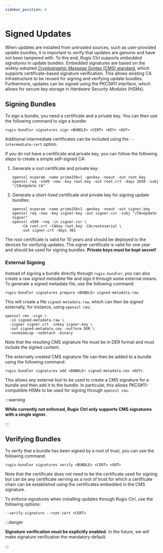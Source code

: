 ```yaml
---
sidebar_position: 6
---
```


# Signed Updates

When updates are installed from untrusted sources, such as user-provided update bundles, it is important to verify that updates are genuine and have not been tampered with.
To this end, Rugix Ctrl supports *embedded signatures* in update bundles.
Embedded signatures are based on the widely-adopted [*Cryptographic Message Syntax* (CMS) standard](https://datatracker.ietf.org/doc/html/rfc5652), which supports certificate-based signature verification.
This allows existing CA infrastructure to be reused for signing and verifying update bundles.
Furthermore, updates can be signed using the PKCS#11 interface, which allows for secure key storage in *Hardware Security Modules* (HSMs).


## Signing Bundles

To sign a bundle, you need a certificate and a private key.
You can then use the following command to sign a bundle:

```shell
rugix-bundler signatures sign <BUNDLE> <CERT> <KEY> <OUT>
```

Additional intermediate certificates can be included using the `--intermediate-cert` option.

If you do not have a certificate and private key, you can follow the following steps to create a simple self-signed CA:

1. Generate a root certificate and private key:
    ```shell
    openssl ecparam -name prime256v1 -genkey -noout -out root.key
    openssl req -x509 -new -key root.key -out root.crt -days 3650 -subj "/CN=Update CA"
    ```
2. Generate a short-lived certificate and private key for signing update bundles:
    ```shell
    openssl ecparam -name prime256v1 -genkey -noout -out signer.key
    openssl req -new -key signer.key -out signer.csr -subj "/CN=Update Signer"
    openssl x509 -req -in signer.csr \
        -CA root.crt -CAkey root.key -CAcreateserial \
        -out signer.crt -days 365
    ```

The root certificate is valid for 10 years and should be deployed to the devices for verifying updates.
The signer certificate is valid for one year and should be used for signing bundles.
**Private keys must be kept secret!**


### External Signing

Instead of signing a bundle directly through `rugix-bundler`, you can also create a raw *signed metadata* file and sign it through some external means.
To generate a signed metadata file, use the following command:

```shell
rugix-bundler signatures prepare <BUNDLE> signed-metadata.raw
```

This will create a file `signed-metadata.raw`, which can then be signed externally, for instance, using `openssl cms`:

```shell
openssl cms -sign \
  -in signed-metadata.raw \
  -signer signer.crt -inkey signer.key \
  -out signed-metadata.cms -outform DER \
  -nosmimecap -nodetach -binary
```

Note that the resulting CMS signature file must be in DER format and must include the signed content.

The externally created CMS signature file can then be added to a bundle using the following command:

```shell
rugix-bundler signatures add <BUNDLE> signed-metadata.cms <OUT>
```

This allows any external tool to be used to create a CMS signature for a bundle and then add it to the bundle.
In particular, this allows PKCS#11-compatible HSMs to be used for signing through `openssl cms`.

:::warning

**While currently not enforced, Rugix Ctrl only supports CMS signatures with a single signer.**

:::


## Verifying Bundles

To verify that a bundle has been signed by a root of trust, you can use the following command:

```shell
rugix-bundler signatures verify <BUNDLE> <CERT> <OUT>
```

Note that the certificate does not need to be the certificate used for signing but can be any certificate serving as a root of trust for which a certificate chain can be established using the certificates embedded in the CMS signature.

To enforce signatures when installing updates through Rugix Ctrl, use the following options:

```
--verify-signature --root-cert <CERT>
```

:::danger

**Signature verification must be explicitly enabled.**
In the future, we will make signature verification the mandatory default.

:::
